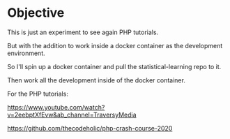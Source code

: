 # Objective

This is just an experiment to see again PHP tutorials.

But with the addition to work inside a docker container as the development environment.

So I'll spin up a docker container and pull the statistical-learning repo to it.

Then work all the development inside of the docker container.



For the PHP tutorials:

https://www.youtube.com/watch?v=2eebptXfEvw&ab_channel=TraversyMedia


https://github.com/thecodeholic/php-crash-course-2020









